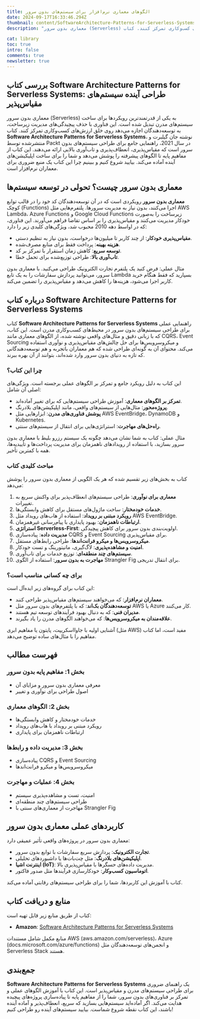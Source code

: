 ```yaml
---
title: الگوهای معماری نرم‌افزار برای سیستم‌های بدون سرور
date: 2024-09-17T16:33:46.294Z
thumbnail: content/SoftwareArchitecture-Patterns-for-Serverless-Systems.webp
description: "معماری بدون سرور (Serverless) به یکی از قدرتمندترین رویکردها برای ساخت سیستم‌های مدرن تبدیل شده است. این فناوری با حذف پیچیدگی‌های مدیریت زیرساخت، به توسعه‌دهندگان اجازه می‌دهد روی خلق ارزش‌های کسب‌و‌کاری تمرکز کنند. کتاب Software Architecture Patterns for Serverless Systems، نوشته جان گیلبرت و منتشرشده توسط Packt در سال 2021، راهنمایی جامع برای طراحی سیستم‌های بدون سرور است که مقیاس‌پذیری، انعطاف‌پذیری و تاب‌آوری بالایی ارائه می‌دهند. این کتاب از مفاهیم پایه تا الگوهای پیشرفته را پوشش می‌دهد و شما را برای ساخت اپلیکیشن‌های آینده آماده می‌کند. بیایید شروع کنیم و ببینیم چرا این کتاب یک منبع ضروری برای معماران نرم‌افزار است."

cat: library
toc: true
intro: false
comments: true
newsletter: true
---
```


## بررسی کتاب Software Architecture Patterns for Serverless Systems: طراحی آینده سیستم‌های مقیاس‌پذیر

معماری بدون سرور (Serverless) به یکی از قدرتمندترین رویکردها برای ساخت سیستم‌های مدرن تبدیل شده است. این فناوری با حذف پیچیدگی‌های مدیریت زیرساخت، به توسعه‌دهندگان اجازه می‌دهد روی خلق ارزش‌های کسب‌و‌کاری تمرکز کنند. کتاب **Software Architecture Patterns for Serverless Systems**، نوشته جان گیلبرت و منتشرشده توسط Packt در سال 2021، راهنمایی جامع برای طراحی سیستم‌های بدون سرور است که مقیاس‌پذیری، انعطاف‌پذیری و تاب‌آوری بالایی ارائه می‌دهند. این کتاب از مفاهیم پایه تا الگوهای پیشرفته را پوشش می‌دهد و شما را برای ساخت اپلیکیشن‌های آینده آماده می‌کند. بیایید شروع کنیم و ببینیم چرا این کتاب یک منبع ضروری برای معماران نرم‌افزار است.

## معماری بدون سرور چیست؟ تحولی در توسعه سیستم‌ها

**معماری بدون سرور** رویکردی است که در آن توسعه‌دهندگان کد خود را در قالب توابع کوچک (Functions) اجرا می‌کنند، بدون نیاز به مدیریت سرورها. پلتفرم‌هایی مثل AWS Lambda، Azure Functions و Google Cloud Functions زیرساخت را به‌صورت خودکار مدیریت می‌کنند و مقیاس‌پذیری را بر اساس تقاضا فراهم می‌آورند. این فناوری، که در اواسط دهه 2010 محبوب شد، ویژگی‌های کلیدی زیر را دارد:

- **مقیاس‌پذیری خودکار**: از چند کاربر تا میلیون‌ها درخواست، بدون نیاز به تنظیم دستی.
- **هزینه بهینه**: پرداخت فقط برای منابع مصرف‌شده.
- **توسعه سریع**: کاهش زمان استقرار با تمرکز بر کد.
- **تاب‌آوری بالا**: طراحی توزیع‌شده برای تحمل خطا.

مثال عملی: فرض کنید یک پلتفرم تجارت الکترونیک طراحی می‌کنید. با معماری بدون سرور، می‌توانید پردازش سفارشات را به یک تابع Lambda بسپارید که فقط هنگام خرید کاربر اجرا می‌شود، هزینه‌ها را کاهش می‌دهد و مقیاس‌پذیری را تضمین می‌کند.

## درباره کتاب Software Architecture Patterns for Serverless Systems

کتاب **Software Architecture Patterns for Serverless Systems** راهنمایی عملی برای طراحی سیستم‌های بدون سرور در محیط‌های کسب‌و‌کاری مدرن است. این کتاب، که با زبانی دقیق و مثال‌های واقعی نوشته شده، از الگوهای معماری مانند CQRS، Event Sourcing و میکروسرویس‌ها برای حل چالش‌های مقیاس‌پذیری و نوآوری استفاده می‌کند. محتوای آن به گونه‌ای طراحی شده که هم معماران باتجربه و هم توسعه‌دهندگانی که تازه به دنیای بدون سرور وارد شده‌اند، بتوانند از آن بهره ببرند.

### چرا این کتاب؟

این کتاب به دلیل رویکرد جامع و تمرکز بر الگوهای عملی برجسته است. ویژگی‌های اصلی آن شامل:

- **تمرکز بر الگوهای معماری**: آموزش طراحی سیستم‌هایی که برای تغییر آماده‌اند.
- **پروژه‌محور**: مثال‌هایی از سیستم‌های واقعی، مانند اپلیکیشن‌های بلادرنگ.
- **پوشش فناوری‌های مدرن**: ابزارهایی مثل AWS EventBridge، DynamoDB و Kubernetes.
- **راه‌حل‌های مهاجرت**: استراتژی‌هایی برای انتقال از سیستم‌های سنتی.

مثال عملی: کتاب به شما نشان می‌دهد چگونه یک سیستم رزرو بلیط با معماری بدون سرور بسازید، با استفاده از رویدادهای ناهمزمان برای مدیریت پرداخت‌ها و تأییدیه‌ها، همه با کمترین تأخیر.

### مباحث کلیدی کتاب

کتاب به بخش‌های زیر تقسیم شده که هر یک الگویی از معماری بدون سرور را پوشش می‌دهد:

1. **معماری برای نوآوری**: طراحی سیستم‌های انعطاف‌پذیر برای واکنش سریع به تغییرات.
2. **خدمات خودمختار**: ساخت ماژول‌های مستقل برای کاهش وابستگی‌ها.
3. **رویکرد مبتنی بر رویداد**: استفاده از هاب‌های رویداد مثل AWS EventBridge.
4. **ارتباطات ناهمزمان**: بهبود پایداری با پیام‌رسانی غیرهمزمان.
5. **استراتژی Serverless-First**: اولویت‌بندی بدون سرور برای کاهش پیچیدگی.
6. **مدیریت داده**: پیاده‌سازی CQRS و Event Sourcing برای مقیاس‌پذیری.
7. **میکروسرویس‌ها و میکرو فرانت‌اندها**: طراحی رابط‌های مستقل.
8. **امنیت و مشاهده‌پذیری**: لاگ‌گیری، مانیتورینگ و تست خودکار.
9. **سیستم‌های چند منطقه‌ای**: توزیع خدمات برای تاب‌آوری.
10. **مهاجرت به بدون سرور**: استفاده از الگوی Strangler Fig برای انتقال تدریجی.

### برای چه کسانی مناسب است؟

این کتاب برای گروه‌های زیر ایده‌آل است:

- **معماران نرم‌افزار**: که می‌خواهند سیستم‌های مقیاس‌پذیر طراحی کنند.
- **توسعه‌دهندگان بک‌اند**: که با پلتفرم‌های بدون سرور مثل AWS یا Azure کار می‌کنند.
- **مدیران فنی**: که به دنبال بهبود فرآیندهای توسعه تیم هستند.
- **علاقه‌مندان به میکروسرویس‌ها**: که می‌خواهند الگوهای مدرن را یاد بگیرند.

آشنایی اولیه با جاوااسکریپت، پایتون یا مفاهیم ابری (مثل AWS) مفید است، اما کتاب مفاهیم را با مثال‌های ساده توضیح می‌دهد.

## فهرست مطالب

### بخش 1: مفاهیم پایه بدون سرور

- معرفی معماری بدون سرور و مزایای آن
- اصول طراحی برای نوآوری و تغییر

### بخش 2: الگوهای معماری

- خدمات خودمختار و کاهش وابستگی‌ها
- رویکرد مبتنی بر رویداد با هاب‌های رویداد
- ارتباطات ناهمزمان برای پایداری

### بخش 3: مدیریت داده و رابط‌ها

- پیاده‌سازی CQRS و Event Sourcing
- میکروسرویس‌ها و میکرو فرانت‌اندها

### بخش 4: عملیات و مهاجرت

- امنیت، تست و مشاهده‌پذیری سیستم
- طراحی سیستم‌های چند منطقه‌ای
- مهاجرت از معماری‌های سنتی با Strangler Fig

## کاربردهای عملی معماری بدون سرور

معماری بدون سرور در پروژه‌های واقعی تأثیر عمیقی دارد:

- **تجارت الکترونیک**: پردازش سریع سفارشات با توابع بدون سرور.
- **اپلیکیشن‌های بلادرنگ**: مثل چت‌بات‌ها یا داشبوردهای تحلیلی.
- **اینترنت اشیا (IoT)**: مدیریت داده‌های حسگرها با مقیاس‌پذیری بالا.
- **اتوماسیون کسب‌و‌کار**: خودکارسازی فرآیندها مثل صدور فاکتور.

کتاب با آموزش این کاربردها، شما را برای طراحی سیستم‌های رقابتی آماده می‌کند.

## منابع و دریافت کتاب

کتاب از طریق منابع زیر قابل تهیه است:

- **Amazon**: [Software Architecture Patterns for Serverless Systems](https://www.amazon.com/Software-Architecture-Patterns-Serverless-Systems/dp/1800207034)

منابع مکمل شامل مستندات AWS (aws.amazon.com/serverless)، Azure (docs.microsoft.com/azure/functions) و انجمن‌های توسعه‌دهندگان مثل Serverless Stack هستند.

## جمع‌بندی

**Software Architecture Patterns for Serverless Systems** یک راهنمای ضروری برای طراحی سیستم‌های مدرن و مقیاس‌پذیر است. این کتاب با آموزش الگوهای عملی و تمرکز بر فناوری‌های بدون سرور، شما را از مفاهیم پایه تا پیاده‌سازی پروژه‌های پیچیده هدایت می‌کند. اگر آماده‌اید سیستم‌هایی بسازید که سریع، انعطاف‌پذیر و آماده آینده باشند، این کتاب نقطه شروع شماست. بیایید سیستم‌های آینده رو طراحی کنیم!
